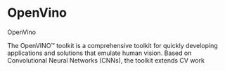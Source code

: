 # OpenVino
OpenVino 

The OpenVINO™ toolkit is a comprehensive toolkit for quickly developing applications and solutions that emulate human vision. Based on Convolutional Neural Networks (CNNs), the toolkit extends CV work
